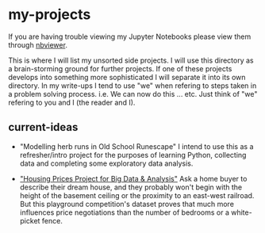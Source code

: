# my-projects
If you are having trouble viewing my Jupyter Notebooks please view them through [nbviewer](https://nbviewer.jupyter.org/).

This is where I will list my unsorted side projects. 
I will use this directory as a brain-storming ground for further projects.
If one of these projects develops into something more sophisticated I will separate it into its own directory.
In my write-ups I tend to use "we" when refering to steps taken in a problem solving process.
i.e. We can now do this ... etc. Just think of "we" refering to you and I (the reader and I).

## current-ideas

- "Modelling herb runs in Old School Runescape" 
I intend to use this as a refresher/intro project for the purposes of learning Python, collecting data and completing some exploratory data analysis.

- ["Housing Prices Project for Big Data & Analysis"](https://www.kaggle.com/c/house-prices-advanced-regression-techniques)
Ask a home buyer to describe their dream house, and they probably won't begin with the height of the basement ceiling or the proximity to an east-west railroad. But this playground competition's dataset proves that much more influences price negotiations than the number of bedrooms or a white-picket fence.
